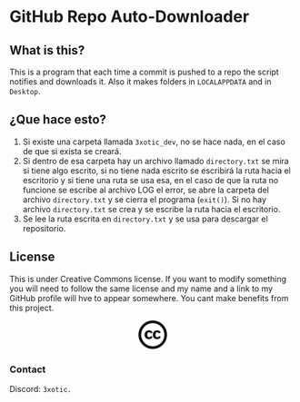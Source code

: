 # GitHub Repo Auto-Downloader
## What is this?
This is a program that each time a commit is pushed to a repo the script notifies and downloads it. Also it makes folders in ``LOCALAPPDATA`` and in ``Desktop``.

## ¿Que hace esto?
1. Si existe una carpeta llamada ``3xotic_dev``, no se hace nada, en el caso de que si exista se creará.
2. Si dentro de esa carpeta hay un archivo llamado ``directory.txt`` se mira si tiene algo escrito, si no tiene nada escrito se escribirá la ruta hacia el escritorio y si tiene una ruta se usa esa, en el caso de que la ruta no funcione se escribe al archivo LOG el error, se abre la carpeta del archivo ``directory.txt`` y se cierra el programa (``exit()``). Si no hay archivo ``directory.txt`` se crea y se escribe la ruta hacia el escritorio.
3. Se lee la ruta escrita en ``directory.txt`` y se usa para descargar el repositorio.

## License
This is under Creative Commons license. If you want to modify something you will need to follow the same license and my name and a link to my GitHub profile will hve to appear somewhere. You cant make benefits from this project.

<p align="center">
    <img src="images/creativecommons.svg" width="50" height="50">
</p>

### Contact
Discord: ``3xotic.``